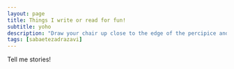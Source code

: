 ```yaml
---
layout: page
title: Things I write or read for fun!
subtitle: yoho
description: "Draw your chair up close to the edge of the percipice and I'll tell you a story." -Scott Fitzgerald
tags: [sabaetezadrazavi]
---
```


Tell me stories!
